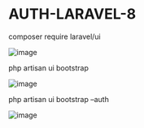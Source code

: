 # AUTH-LARAVEL-8

composer require laravel/ui

![image](https://user-images.githubusercontent.com/59097891/232067848-7ed41ead-30b2-41f9-827a-670ba65d4b88.png)


php artisan ui bootstrap

![image](https://user-images.githubusercontent.com/59097891/232068016-5012fdf2-a497-4922-b2ce-032b9f185f48.png)


php artisan ui bootstrap –auth

![image](https://user-images.githubusercontent.com/59097891/232068178-1cb33dc8-5462-4f0b-90fc-b8cff4efbcd5.png)

